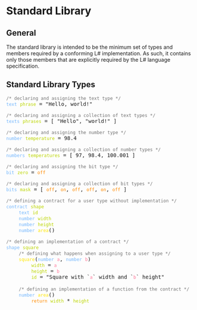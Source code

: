 # Standard Library

## General
The standard library is intended to be the minimum set of types and members required by a conforming L# implementation. As such, it contains only those members that are explicitly required by the L# language specification.

## Standard Library Types
<pre>
<code style='color: #737373'>/* declaring and assigning the text type */</code>
<code style='color: #75b7fd'>text</code> <code style='color: #bbd500'>phrase</code> = "Hello, world!"

<code style='color: #737373'>/* declaring and assigning a collection of text types */</code>
<code style='color: #75b7fd'>texts</code> <code style='color: #bbd500'>phrases</code> = [ "Hello", "world!" ]

<code style='color: #737373'>/* declaring and assigning the number type */</code>
<code style='color: #75b7fd'>number</code> <code style='color: #bbd500'>temperature</code> = 98.4

<code style='color: #737373'>/* declaring and assigning a collection of number types */</code>
<code style='color: #75b7fd'>numbers</code> <code style='color: #bbd500'>temperatures</code> = [ 97, 98.4, 100.001 ]

<code style='color: #737373'>/* declaring and assigning the bit type */</code>
<code style='color: #75b7fd'>bit</code> <code style='color: #bbd500'>zero</code> = <code style='color: #ff8a00'>off</code>

<code style='color: #737373'>/* declaring and assigning a collection of bit types */</code>
<code style='color: #75b7fd'>bits</code> <code style='color: #bbd500'>mask</code> = [ <code style='color: #ff8a00'>off</code>, <code style='color: #ff8a00'>on</code>, <code style='color: #ff8a00'>off</code>, <code style='color: #ff8a00'>off</code>, <code style='color: #ff8a00'>on</code>, <code style='color: #ff8a00'>off</code> ]

<code style='color: #737373'>/* defining a contract for a user type without implementation */</code>
<code style='color: #75b7fd'>contract</code> <code style='color: #bbd500'>shape</code>
    <code style='color: #75b7fd'>text</code> <code style='color: #bbd500'>id</code>
    <code style='color: #75b7fd'>number</code> <code style='color: #bbd500'>width</code>
    <code style='color: #75b7fd'>number</code> <code style='color: #bbd500'>height</code>
    <code style='color: #75b7fd'>number</code> <code style='color: #ffe600'>area</code>()

<code style='color: #737373'>/* defining an implementation of a contract */</code>
<code style='color: #75b7fd'>shape</code> <code style='color: #bbd500'>square</code>
    <code style='color: #737373'>/* defining what happens when assigning to a user type */</code>
    <code style='color: #ffe600'>square</code>(<code style='color: #75b7fd'>number</code> <code style='color: #ff7B9c'>a</code>, <code style='color: #75b7fd'>number</code> <code style='color: #ff7B9c'>b</code>)
        <code style='color: #bbd500'>width</code> = <code style='color: #ff7B9c'>a</code>
        <code style='color: #bbd500'>height</code> = <code style='color: #ff7B9c'>b</code>
        <code style='color: #bbd500'>id</code> = "Square with `<code style='color: #ff7B9c'>a</code>` width and `<code style='color: #ff7B9c'>b</code>` height"

    <code style='color: #737373'>/* defining an implementation of a function from the contract */</code>
    <code style='color: #75b7fd'>number</code> <code style='color: #ffe600'>area</code>()
        <code style='color: #ff8a00'>return</code> <code style='color: #bbd500'>width</code> * <code style='color: #bbd500'>height</code>
</pre>
